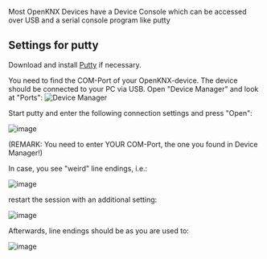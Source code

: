 Most OpenKNX Devices have a Device Console which can be accessed over USB and a serial console program like putty

## Settings for putty

Download and install [Putty](https://www.putty.org/) if necessary.

You need to find the COM-Port of your OpenKNX-device. The device should be connected to your PC via USB. Open "Device Manager" and look at "Ports":
![Device Manager](https://github.com/OpenKNX/OpenKNX/assets/14316138/e3bc4f20-26d7-47b4-bc7f-41748558a616)

Start putty and enter the following connection settings and press "Open":

![image](https://github.com/OpenKNX/OpenKNX/assets/14316138/6590f240-674a-466d-be43-58fc14f0d0d3)

(REMARK: You need to enter YOUR COM-Port, the one you found in Device Manager!)

In case, you see "weird" line endings, i.e.:

![image](https://github.com/OpenKNX/OpenKNX/assets/14316138/1e226bc1-6e16-4649-b118-b590f85a44f3)

restart the session with an additional setting:

![image](https://github.com/OpenKNX/OpenKNX/assets/14316138/800ae35a-f17d-4e21-89be-94ba87ab11c4)

Afterwards, line endings should be as you are used to:

![image](https://github.com/OpenKNX/OpenKNX/assets/14316138/3319623f-be7a-4f74-8941-dbddd78e71c0)


